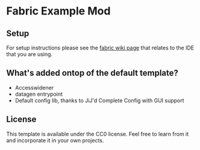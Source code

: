 # Fabric Example Mod

## Setup

For setup instructions please see the [fabric wiki page](https://fabricmc.net/wiki/tutorial:setup) that relates to the IDE that you are using.

## What's added ontop of the default template?

- Accesswidener
- datagen entrypoint
- Default config lib, thanks to JiJ'd Complete Config with GUI support

## License

This template is available under the CC0 license. Feel free to learn from it and incorporate it in your own projects.

